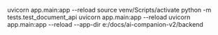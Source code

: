 uvicorn app.main:app --reload
source venv/Scripts/activate
python -m tests.test_document_api
uvicorn app.main:app --reload
uvicorn app.main:app --reload --app-dir e:/docs/ai-companion-v2/backend